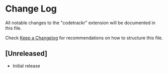 # Change Log

All notable changes to the "codetrackr" extension will be documented in this file.

Check [Keep a Changelog](http://keepachangelog.com/) for recommendations on how to structure this file.

## [Unreleased]

- Initial release